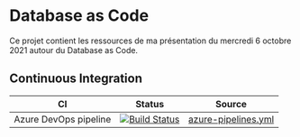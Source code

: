 # Database as Code 

Ce projet contient les ressources de ma présentation du mercredi 6 octobre 2021 autour du Database as Code. 

## Continuous Integration 

| CI | Status | Source |
|----|--------|--------|
| Azure DevOps pipeline | [![Build Status](https://dev.azure.com/senseoftech-sandbox/vacd-db-as-code/_apis/build/status/senseoftech.vacd-database-as-code?branchName=feature%2Fadd-azure-devops-pipeline-files)](https://dev.azure.com/senseoftech-sandbox/vacd-db-as-code/_build/latest?definitionId=3&branchName=feature%2Fadd-azure-devops-pipeline-files) | [azure-pipelines.yml](./ci/azure-pipelines.yml) |